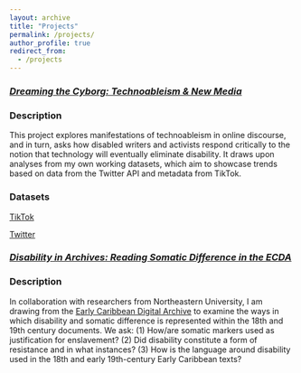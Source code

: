 ```yaml
---
layout: archive
title: "Projects"
permalink: /projects/
author_profile: true
redirect_from:
  - /projects
---
```


### [*Dreaming the Cyborg: Technoableism & New Media*](https://doi.org/10.5281/zenodo.7897812)

### Description

This project explores manifestations of technoableism in online discourse, and in turn, asks how disabled writers and activists respond critically to the notion that technology will eventually eliminate disability. It draws upon analyses from my own working datasets, which aim to showcase trends based on data from the Twitter API and metadata from TikTok.  

### Datasets 
[TikTok](https://doi.org/10.5281/zenodo.7897928)

[Twitter](https://doi.org/10.5281/zenodo.7897938) 

### [*Disability in Archives: Reading Somatic Difference in the ECDA*](https://doi.org/10.5281/zenodo.7898107)

### Description 
In collaboration with researchers from Northeastern University, I am drawing from the [Early Caribbean Digital Archive](https://ecda.northeastern.edu/) to examine the ways in which disability and somatic difference is represented within the 18th and 19th century documents. We ask: (1) How/are somatic markers used as justification for enslavement? (2) Did disability constitute a form of resistance and in what instances? (3) How is the language around disability used in the 18th and early 19th-century Early Caribbean texts? 




